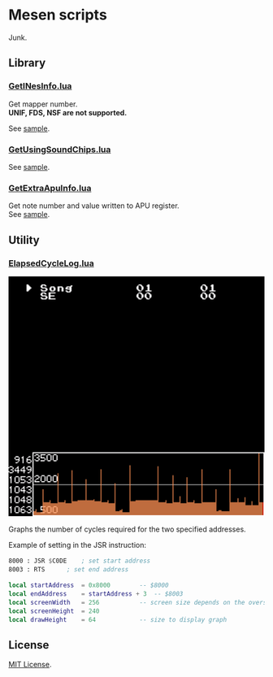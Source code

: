 # Mesen scripts  

Junk.  

## Library  

### [GetINesInfo.lua](GetINesInfo.lua)  

Get mapper number.  
**UNIF, FDS, NSF are not supported.**  

See [sample](Sample/GetINesInfoSample.lua).  

### [GetUsingSoundChips.lua](GetUsingSoundChips.lua)  

See [sample](Sample/GetUsingSoundChipsSample.lua).  

### [GetExtraApuInfo.lua](GetExtraApuInfo.lua)  

Get note number and value written to APU register.  
See [sample](Sample/GetExtraApuInfoSample.lua).  

## Utility  

### [ElapsedCycleLog.lua](ElapsedCycleLog.lua)  

![ElapsedCycleLog](Images/ElapsedCycleLog.png)  

Graphs the number of cycles required for the two specified addresses.  

Example of setting in the JSR instruction:  

```asm
8000 : JSR $C0DE	; set start address
8003 : RTS		; set end address
```

```lua
local startAddress	= 0x8000		-- $8000
local endAddress	= startAddress + 3	-- $8003
local screenWidth	= 256			-- screen size depends on the overscan setting
local screenHeight	= 240
local drawHeight	= 64			-- size to display graph
```

## License  

[MIT License](LICENSE).  
